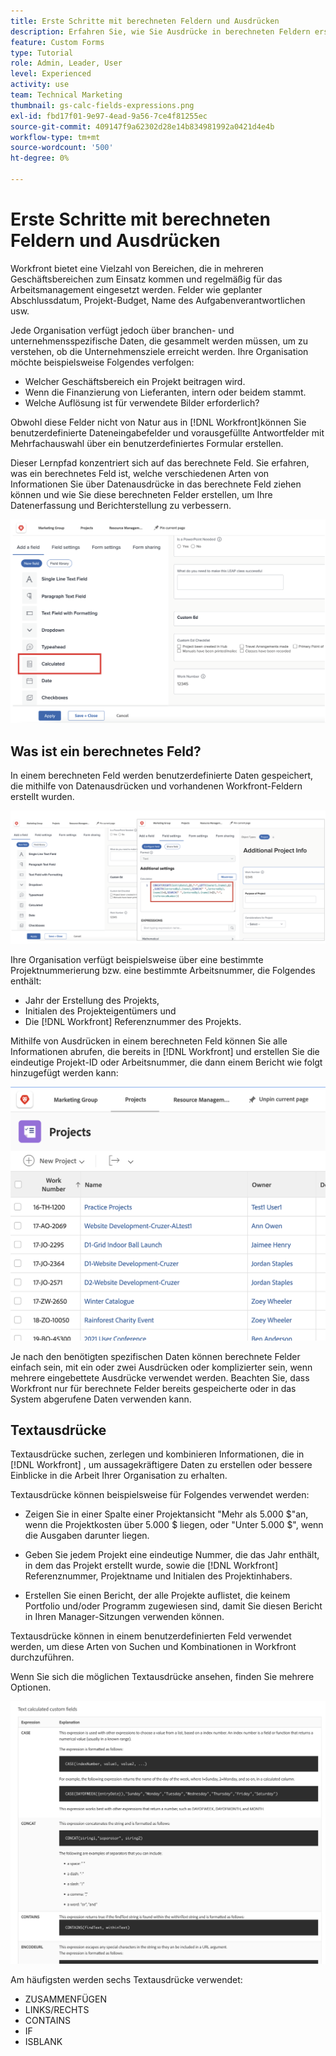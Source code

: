 ```yaml
---
title: Erste Schritte mit berechneten Feldern und Ausdrücken
description: Erfahren Sie, wie Sie Ausdrücke in berechneten Feldern erstellen, um eindeutige benutzerdefinierte Daten über die Arbeit zu sammeln, die für Ihre Organisation durchgeführt wird.
feature: Custom Forms
type: Tutorial
role: Admin, Leader, User
level: Experienced
activity: use
team: Technical Marketing
thumbnail: gs-calc-fields-expressions.png
exl-id: fbd17f01-9e97-4ead-9a56-7ce4f81255ec
source-git-commit: 409147f9a62302d28e14b834981992a0421d4e4b
workflow-type: tm+mt
source-wordcount: '500'
ht-degree: 0%

---
```


# Erste Schritte mit berechneten Feldern und Ausdrücken

<!-- **Note**: The expression examples shown are simple and some may be mitigated by fields already supplied by  . However, the examples are used to illustrate the foundational knowledge needed in order to build expressions in Workfront.-->

Workfront bietet eine Vielzahl von Bereichen, die in mehreren Geschäftsbereichen zum Einsatz kommen und regelmäßig für das Arbeitsmanagement eingesetzt werden. Felder wie geplanter Abschlussdatum, Projekt-Budget, Name des Aufgabenverantwortlichen usw.

Jede Organisation verfügt jedoch über branchen- und unternehmensspezifische Daten, die gesammelt werden müssen, um zu verstehen, ob die Unternehmensziele erreicht werden. Ihre Organisation möchte beispielsweise Folgendes verfolgen:

* Welcher Geschäftsbereich ein Projekt beitragen wird.
* Wenn die Finanzierung von Lieferanten, intern oder beidem stammt.
* Welche Auflösung ist für verwendete Bilder erforderlich?

Obwohl diese Felder nicht von Natur aus in [!DNL Workfront]können Sie benutzerdefinierte Dateneingabefelder und vorausgefüllte Antwortfelder mit Mehrfachauswahl über ein benutzerdefiniertes Formular erstellen.

Dieser Lernpfad konzentriert sich auf das berechnete Feld. Sie erfahren, was ein berechnetes Feld ist, welche verschiedenen Arten von Informationen Sie über Datenausdrücke in das berechnete Feld ziehen können und wie Sie diese berechneten Felder erstellen, um Ihre Datenerfassung und Berichterstellung zu verbessern.

![Ressourcen-Management richtet einen Pager ein](assets/GS01.png)

## Was ist ein berechnetes Feld?

In einem berechneten Feld werden benutzerdefinierte Daten gespeichert, die mithilfe von Datenausdrücken und vorhandenen Workfront-Feldern erstellt wurden.

![Lastenausgleich mit Nutzungsbericht](assets/GS02.png)

Ihre Organisation verfügt beispielsweise über eine bestimmte Projektnummerierung bzw. eine bestimmte Arbeitsnummer, die Folgendes enthält:

* Jahr der Erstellung des Projekts,
* Initialen des Projekteigentümers und
* Die [!DNL Workfront] Referenznummer des Projekts.


Mithilfe von Ausdrücken in einem berechneten Feld können Sie alle Informationen abrufen, die bereits in [!DNL Workfront] und erstellen Sie die eindeutige Projekt-ID oder Arbeitsnummer, die dann einem Bericht wie folgt hinzugefügt werden kann:

![Lastenausgleich mit Nutzungsbericht](assets/GS03.png)

Je nach den benötigten spezifischen Daten können berechnete Felder einfach sein, mit ein oder zwei Ausdrücken oder komplizierter sein, wenn mehrere eingebettete Ausdrücke verwendet werden. Beachten Sie, dass Workfront nur für berechnete Felder bereits gespeicherte oder in das System abgerufene Daten verwenden kann.

## Textausdrücke

Textausdrücke suchen, zerlegen und kombinieren Informationen, die in [!DNL Workfront] , um aussagekräftigere Daten zu erstellen oder bessere Einblicke in die Arbeit Ihrer Organisation zu erhalten.

Textausdrücke können beispielsweise für Folgendes verwendet werden:

* Zeigen Sie in einer Spalte einer Projektansicht &quot;Mehr als 5.000 $&quot;an, wenn die Projektkosten über 5.000 $ liegen, oder &quot;Unter 5.000 $&quot;, wenn die Ausgaben darunter liegen.

* Geben Sie jedem Projekt eine eindeutige Nummer, die das Jahr enthält, in dem das Projekt erstellt wurde, sowie die  [!DNL Workfront] Referenznummer, Projektname und Initialen des Projektinhabers.

* Erstellen Sie einen Bericht, der alle Projekte auflistet, die keinem Portfolio und/oder Programm zugewiesen sind, damit Sie diesen Bericht in Ihren Manager-Sitzungen verwenden können.

Textausdrücke können in einem benutzerdefinierten Feld verwendet werden, um diese Arten von Suchen und Kombinationen in Workfront durchzuführen.

Wenn Sie sich die möglichen Textausdrücke ansehen, finden Sie mehrere Optionen.

![Ressourcen-Management richtet einen Pager ein](assets/TE01.png)

Am häufigsten werden sechs Textausdrücke verwendet:

* ZUSAMMENFÜGEN
* LINKS/RECHTS
* CONTAINS
* IF
* ISBLANK